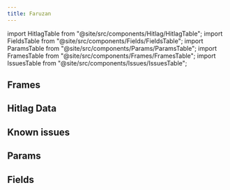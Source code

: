 ```yaml
---
title: Faruzan
---
```


import HitlagTable from "@site/src/components/Hitlag/HitlagTable";
import FieldsTable from "@site/src/components/Fields/FieldsTable";
import ParamsTable from "@site/src/components/Params/ParamsTable";
import FramesTable from "@site/src/components/Frames/FramesTable";
import IssuesTable from "@site/src/components/Issues/IssuesTable";

## Frames

<FramesTable character="faruzan" />

## Hitlag Data

<HitlagTable character="faruzan" />

## Known issues

<IssuesTable character="faruzan" />

## Params

<ParamsTable character="faruzan" />

## Fields

<FieldsTable character="faruzan" />